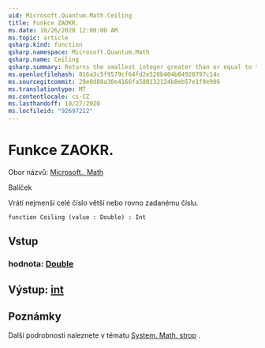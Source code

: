 ```yaml
---
uid: Microsoft.Quantum.Math.Ceiling
title: Funkce ZAOKR.
ms.date: 10/26/2020 12:00:00 AM
ms.topic: article
qsharp.kind: function
qsharp.namespace: Microsoft.Quantum.Math
qsharp.name: Ceiling
qsharp.summary: Returns the smallest integer greater than or equal to the specified number.
ms.openlocfilehash: 816a3c5f9579cf64fd2e528b404b04920797c14c
ms.sourcegitcommit: 29e0d88a30e4166fa580132124b0eb57e1f0e986
ms.translationtype: MT
ms.contentlocale: cs-CZ
ms.lasthandoff: 10/27/2020
ms.locfileid: "92697212"
---
```

# <a name="ceiling-function"></a>Funkce ZAOKR.

Obor názvů: [Microsoft.. Math](xref:Microsoft.Quantum.Math)

Balíček [](https://nuget.org/packages/)


Vrátí nejmenší celé číslo větší nebo rovno zadanému číslu.

```qsharp
function Ceiling (value : Double) : Int
```


## <a name="input"></a>Vstup

### <a name="value--double"></a>hodnota: [Double](xref:microsoft.quantum.lang-ref.double)





## <a name="output--int"></a>Výstup: [int](xref:microsoft.quantum.lang-ref.int)



## <a name="remarks"></a>Poznámky

Další podrobnosti naleznete v tématu [System. Math. strop](https://docs.microsoft.com/dotnet/api/system.math.ceiling) .